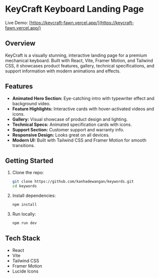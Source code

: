 # KeyCraft Keyboard Landing Page

Live Demo: [https://keycraft-fawn.vercel.app/](https://keycraft-fawn.vercel.app/)

## Overview
KeyCraft is a visually stunning, interactive landing page for a premium mechanical keyboard. Built with React, Vite, Framer Motion, and Tailwind CSS, it showcases product features, gallery, technical specifications, and support information with modern animations and effects.

## Features
- **Animated Hero Section:** Eye-catching intro with typewriter effect and background video.
- **Feature Highlights:** Interactive cards with hover-activated videos and icons.
- **Gallery:** Visual showcase of product design and lighting.
- **Technical Specs:** Animated specification cards with icons.
- **Support Section:** Customer support and warranty info.
- **Responsive Design:** Looks great on all devices.
- **Modern UI:** Built with Tailwind CSS and Framer Motion for smooth transitions.

## Getting Started
1. Clone the repo:
   ```sh
   git clone https://github.com/kanhadewangan/keywords.git
   cd keywords
   ```
2. Install dependencies:
   ```sh
   npm install
   ```
3. Run locally:
   ```sh
   npm run dev
   ```

## Tech Stack
- React
- Vite
- Tailwind CSS
- Framer Motion
- Lucide Icons

